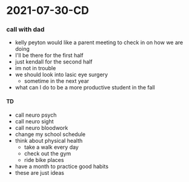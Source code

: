 # 2021-07-30-CD

### call with dad
- kelly peyton would like a parent meeting to check in on how we are doing
- I'll be there for the first half 
- just kendall for the second half 
- im not in trouble 
- we should look into lasic eye surgery 
  - sometime in the next year
- what can I do to be a more productive student in the fall

#### TD
- call neuro psych
- call neuro sight
- call neuro bloodwork
- change my school schedule 
- think about physical health
  - take a walk every day
  - check out the gym
  - ride bike places 
- have a month to practice good habits
- these are just ideas 
